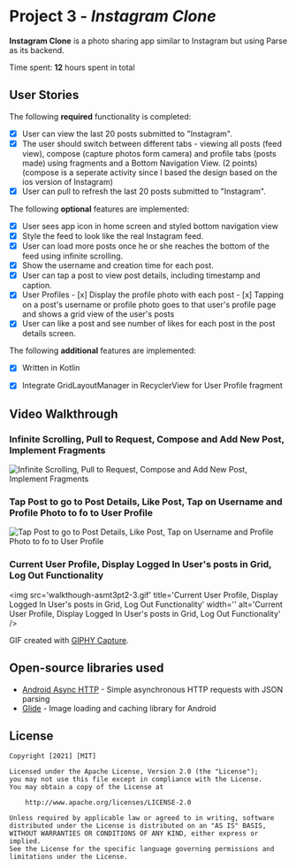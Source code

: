 # Project 3 - *Instagram Clone*

**Instagram Clone** is a photo sharing app similar to Instagram but using Parse as its backend.

Time spent: **12** hours spent in total

## User Stories

The following **required** functionality is completed:

- [x] User can view the last 20 posts submitted to "Instagram".
- [x] The user should switch between different tabs - viewing all posts (feed view), compose (capture photos form camera) and profile tabs (posts made) using fragments and a Bottom Navigation View. (2 points) (compose is a seperate activity since I based the design based on the ios version of Instagram)
- [x] User can pull to refresh the last 20 posts submitted to "Instagram".

The following **optional** features are implemented:

- [x] User sees app icon in home screen and styled bottom navigation view
- [x] Style the feed to look like the real Instagram feed.
- [x] User can load more posts once he or she reaches the bottom of the feed using infinite scrolling.
- [x] Show the username and creation time for each post.
- [x] User can tap a post to view post details, including timestamp and caption.
- [x] User Profiles
      - [x] Display the profile photo with each post
      - [x] Tapping on a post's username or profile photo goes to that user's profile page and shows a grid view of the user's posts 
- [x] User can like a post and see number of likes for each post in the post details screen.

The following **additional** features are implemented:
- [x] Written in Kotlin
- [x] Integrate GridLayoutManager in RecyclerView for User Profile fragment


## Video Walkthrough

### Infinite Scrolling, Pull to Request, Compose and Add New Post, Implement Fragments
<img src='walkthough-asmt3pt2-1.gif' title='Login and Add Post Walkthrough' width='Infinite Scrolling, Pull to Request, Compose and Add New Post, Implement Fragments' alt='Infinite Scrolling, Pull to Request, Compose and Add New Post, Implement Fragments' />

### Tap Post to go to Post Details, Like Post, Tap on Username and Profile Photo to fo to User Profile
<img src='walkthough-asmt3pt2-2.gif' title='Tap Post to go to Post Details, Like Post, Tap on Username and Profile Photo to fo to User Profile' width='' alt='Tap Post to go to Post Details, Like Post, Tap on Username and Profile Photo to fo to User Profile' />

### Current User Profile, Display Logged In User's posts in Grid, Log Out Functionality
<img src='walkthough-asmt3pt2-3.gif' title='Current User Profile, Display Logged In User's posts in Grid, Log Out Functionality' width='' alt='Current User Profile, Display Logged In User's posts in Grid, Log Out Functionality' />

GIF created with [GIPHY Capture](https://giphy.com/apps/giphycapture).

## Open-source libraries used

- [Android Async HTTP](https://github.com/codepath/CPAsyncHttpClient) - Simple asynchronous HTTP requests with JSON parsing
- [Glide](https://github.com/bumptech/glide) - Image loading and caching library for Android

## License

    Copyright [2021] [MIT]

    Licensed under the Apache License, Version 2.0 (the "License");
    you may not use this file except in compliance with the License.
    You may obtain a copy of the License at

        http://www.apache.org/licenses/LICENSE-2.0

    Unless required by applicable law or agreed to in writing, software
    distributed under the License is distributed on an "AS IS" BASIS,
    WITHOUT WARRANTIES OR CONDITIONS OF ANY KIND, either express or implied.
    See the License for the specific language governing permissions and
    limitations under the License.
